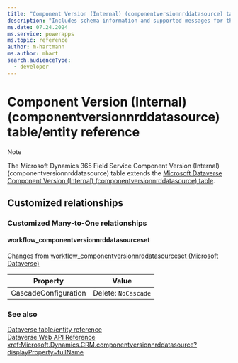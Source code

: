 ```yaml
---
title: "Component Version (Internal) (componentversionnrddatasource) table/entity reference (Microsoft Dynamics 365 Field Service)"
description: "Includes schema information and supported messages for the Component Version (Internal) (componentversionnrddatasource) table/entity with Microsoft Dynamics 365 Field Service."
ms.date: 07.24.2024
ms.service: powerapps
ms.topic: reference
author: m-hartmann
ms.author: mhart
search.audienceType: 
  - developer
---
```


# Component Version (Internal) (componentversionnrddatasource) table/entity reference



> [!NOTE]
> The Microsoft Dynamics 365 Field Service Component Version (Internal) (componentversionnrddatasource) table extends the [Microsoft Dataverse Component Version (Internal) (componentversionnrddatasource) table](/power-apps/developer/data-platform/reference/entities/componentversionnrddatasource).




## Customized relationships

### Customized Many-to-One relationships

#### <a name="BKMK_workflow_componentversionnrddatasourceset"></a> workflow_componentversionnrddatasourceset

Changes from [workflow_componentversionnrddatasourceset (Microsoft Dataverse)](/power-apps/developer/data-platform/reference/entities/componentversionnrddatasource#BKMK_workflow_componentversionnrddatasourceset)

|Property|Value|
|---|---|
|CascadeConfiguration|Delete: `NoCascade`|


### See also

[Dataverse table/entity reference](../about-entity-reference.md)  
[Dataverse Web API Reference](/power-apps/developer/data-platform/webapi/reference/about)   
<xref:Microsoft.Dynamics.CRM.componentversionnrddatasource?displayProperty=fullName>
